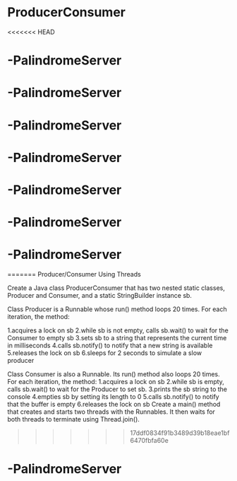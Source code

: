 # ProducerConsumer
<<<<<<< HEAD
# -PalindromeServer
# -PalindromeServer
# -PalindromeServer
# -PalindromeServer
# -PalindromeServer
# -PalindromeServer
# -PalindromeServer
=======
Producer/Consumer Using Threads

Create a Java class ProducerConsumer that has two nested static classes, Producer and Consumer, and a static StringBuilder instance sb.

Class Producer is a Runnable whose run() method loops 20 times. For each iteration, the method:

1.acquires a lock on sb 2.while sb is not empty, calls sb.wait() to wait for the Consumer to empty sb 3.sets sb to a string that represents the current time in milliseconds 4.calls sb.notify() to notify that a new string is available 5.releases the lock on sb 6.sleeps for 2 seconds to simulate a slow producer

Class Consumer is also a Runnable. Its run() method also loops 20 times. For each iteration, the method: 1.acquires a lock on sb 2.while sb is empty, calls sb.wait() to wait for the Producer to set sb. 3.prints the sb string to the console 4.empties sb by setting its length to 0 5.calls sb.notify() to notify that the buffer is empty 6.releases the lock on sb Create a main() method that creates and starts two threads with the Runnables. It then waits for both threads to terminate using Thread.join().
>>>>>>> 17ddf0834f91b3489d39b18eae1bf6470fbfa60e
# -PalindromeServer
